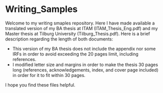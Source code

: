 # Writing_Samples

Welcome to my writing smaples repository. Here I have made available a translated version of my BA thesis at ITAM (ITAM_Thesis_Eng.pdf) and my Master thesis at Tilburg University (Tilburg_Thesis.pdf). Here is a brief description regarding the length of both documents:
* This version of my BA thesis does not include the appendix nor some IRFs in order to avoid exceeding the 20 pages limit, including references.
* I modified letter size and margins in order to make the thesis 30 pages long (references, acknowledgements, index, and cover page included) in order for it to fit within 30 pages.

I hope you find these files helpful.
